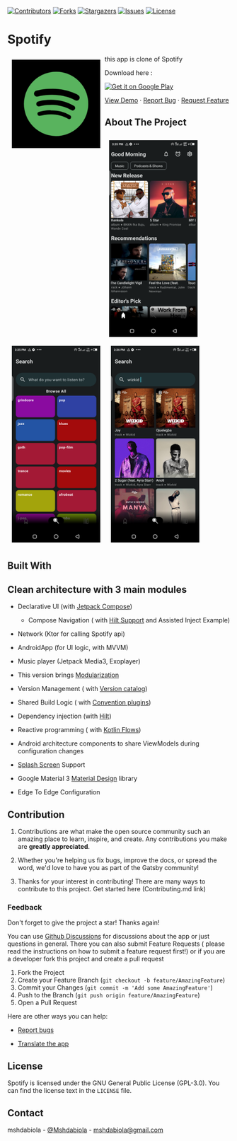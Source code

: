 [![Contributors](https://img.shields.io/github/contributors/mshdabiola/Play_NotePad.svg?style=for-the-badge)](https://github.com/mshdabiola/Play_NotePad/graphs/contributors)
[![Forks](https://img.shields.io/github/forks/mshdabiola/Play_NotePad.svg?style=for-the-badge)](https://github.com/mshdabiola/Play_NotePad/metworks/members)
[![Stargazers](https://img.shields.io/github/stars/mshdabiola/Play_NotePad.svg?style=for-the-badge)](https://github.com/mshdabiola/Play_NotePad/stargazers)
[![Issues](https://img.shields.io/github/issues/mshdabiola/Play_NotePad.svg?style=for-the-badge)](https://github.com/Wladefant/mshdabiola/Play_NotePad/issues)
[![License](https://img.shields.io/github/license/mshdabiola/Play_NotePad.svg?style=for-the-badge)](https://github.com/mshdabiola/Play_NotePad/master/LICENSE)

# Spotify

[<img src="/images/ic_launcher-playstore.png" align="left"
width="200" hspace="10" vspace="10">](/images/ic_launcher-playstore.png)

this app is clone of Spotify

Download here :

<p align="left">
<a href="https://play.google.com/store/apps/">
    <img alt="Get it on Google Play"
        height="70"
        src="https://play.google.com/intl/en_us/badges/images/generic/en_badge_web_generic.png" />
</a>  




<a href="https://github.com/mshdabiola/spotify">View Demo</a>
·
<a href="https://github.com/mshdabiola/spotify/issues">Report Bug</a>
·
<a href="https://github.com/mshdabiola/spotify/issues">Request Feature</a>
  </p>

## About The Project

[<img src="/images/screenshot1.png" align="left"
width="200"
hspace="10" vspace="10">](images/screenshot1.png)
[<img src="images/screenshot2.png" align="center"
width="200"
hspace="10" vspace="10">](images/screenshot2.png)
[<img src="images/screenshot3.png" align="center"
width="200"
hspace="10" vspace="10">](images/screenshot3.png)

## Built With

## Clean architecture with 3 main modules

[//]: # (<img src="/images/AndroidTemplate-CleanArchitecture.jpeg" alt="ArchiTecture logo"/>)

- Declarative UI (with [Jetpack Compose](https://developer.android.com/jetpack/compose))
    - Compose Navigation (
      with [Hilt Support](https://developer.android.com/jetpack/compose/libraries#hilt-navigation)
      and Assisted Inject Example)
- Network (Ktor for calling Spotify api)
- AndroidApp (for UI logic, with MVVM)
- Music player (Jetpack Media3, Exoplayer)
- This version brings [Modularization](https://developer.android.com/topic/modularization)
- Version Management (
  with [Version catalog](https://docs.gradle.org/current/userguide/platforms.html))
- Shared Build Logic (
  with [Convention plugins](https://docs.gradle.org/current/samples/sample_convention_plugins.html))
- Dependency injection (with [Hilt](http://google.github.io/hilt/))
- Reactive programming (
  with [Kotlin Flows](https://kotlinlang.org/docs/reference/coroutines/flow.html))
- Android architecture components to share ViewModels during configuration changes
- [Splash Screen](https://developer.android.com/develop/ui/views/launch/splash-screen) Support
- Google Material 3 [Material Design](https://material.io/blog/android-material-theme-color) library

- Edge To Edge Configuration

## Contribution

1. Contributions are what make the open source community such an amazing place to learn, inspire,
   and create. Any contributions you make are **greatly appreciated**.

2. Whether you're helping us fix bugs, improve the docs, or spread the word, we'd love to have you
   as part of the Gatsby community!

3. Thanks for your interest in contributing! There are many ways to contribute to this project. Get
   started here (Contributing.md link)

### Feedback

Don't forget to give the project a star! Thanks again!

You can use [Github Discussions](https://github.com/mshdabiola/spotify/discussions) for
discussions about the app or just questions in general. There you can also submit Feature Requests (
please read the instructions on how to submit a feature request first!) or if you are a developer
fork this project and create a pull request

1. Fork the Project
2. Create your Feature Branch (`git checkout -b feature/AmazingFeature`)
3. Commit your Changes (`git commit -m 'Add some AmazingFeature'`)
4. Push to the Branch (`git push origin feature/AmazingFeature`)
5. Open a Pull Request

Here are other ways you can help:

* [Report bugs](https://github.com/mshdabiola/spotify/issues)

* [Translate the app](https://poeditor.com/join/spotify/rdWI3SpnSW)

## License

Spotify is licensed under the GNU General Public License (GPL-3.0). You can find the license
text in the `LICENSE` file.

## Contact

mshdabiola - [@Mshdabiola](https://twitter.com/mshdabiola) - mshdabiola@gmail.com
